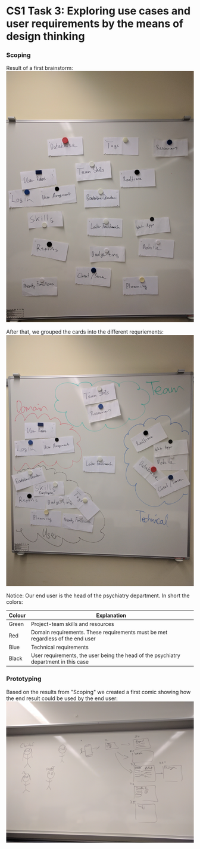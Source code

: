 # CS1 Task 3: Exploring use cases and user requirements by the means of design thinking
### Scoping 
Result of a first brainstorm: 
![Draft](media/CS1/Task3/CS1_Task3_Scoping_1st_draft.jpg)

After that, we grouped the cards into the different requriements: 
![Scoping](media/CS1/Task3/CS1_Task3_Scoping.jpg)

Notice: Our end user is the head of the psychiatry department. In short the colors: 

| Colour | Explanation                                                                          |
|--------|--------------------------------------------------------------------------------------|
| Green  | Project-team skills and resources                                                    |
| Red    | Domain requirements. These requirements must be met regardless of the end user       |
| Blue   | Technical requirements                                                               |
| Black  | User requirements, the user being the head of the psychiatry department in this case |

### Prototyping
Based on the results from "Scoping" we created a first comic showing how the end result could be used by the end user: 
![Storyboard](media/CS1/Task3/CS1_Task3_Storyboard_1st_draft.jpg)
